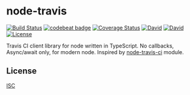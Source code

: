 # node-travis

[![Build Status](https://travis-ci.org/imqueue/node-travis.svg?branch=master)](https://travis-ci.org/imqueue/node-travis)
[![codebeat badge](https://codebeat.co/badges/bafe0c12-51c6-4419-b671-cf107b5293e3)](https://codebeat.co/projects/github-com-imqueue-node-travis-master)
[![Coverage Status](https://coveralls.io/repos/github/imqueue/node-travis/badge.svg?branch=master)](https://coveralls.io/github/imqueue/node-travis?branch=master)
[![David](https://img.shields.io/david/imqueue/node-travis.svg)](https://david-dm.org/imqueue/node-travis)
[![David](https://img.shields.io/david/dev/imqueue/node-travis.svg)](https://david-dm.org/imqueue/node-travis?type=dev)
[![License](https://img.shields.io/badge/license-ISC-blue.svg)](https://rawgit.com/imqueue/node-travis/master/LICENSE)

Travis CI client library for node written in TypeScript. No callbacks,
Async/await only, for modern node. 
Inspired by [node-travis-ci](https://github.com/pwmckenna/node-travis-ci)
module.

## License

[ISC](https://github.com/imqueue/node-travis/blob/master/LICENSE)
